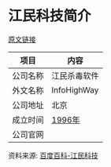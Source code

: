 # 江民科技简介

[原文链接](https://www.it-this-year.com/2020/04/22/157)

|项目|内容|
|-----|-----|
|公司名称|江民杀毒软件|
|外文名称|InfoHighWay|
|公司地址|北京|
|成立时间|[1996年](https://www.it-this-year.com/1911/)|
|公司官网||

资料来源: 
[百度百科-江民科技](https://baike.baidu.com/item/%E6%B1%9F%E6%B0%91%E6%9D%80%E6%AF%92%E8%BD%AF%E4%BB%B6/6989929)